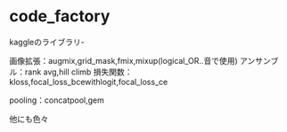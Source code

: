# code_factory
kaggleのライブラリ-

画像拡張：augmix,grid_mask,fmix,mixup(logical_OR..音で使用)
アンサンブル：rank avg,hill climb
損失関数：kloss,focal_loss_bcewithlogit,focal_loss_ce

pooling：concatpool,gem 

他にも色々
